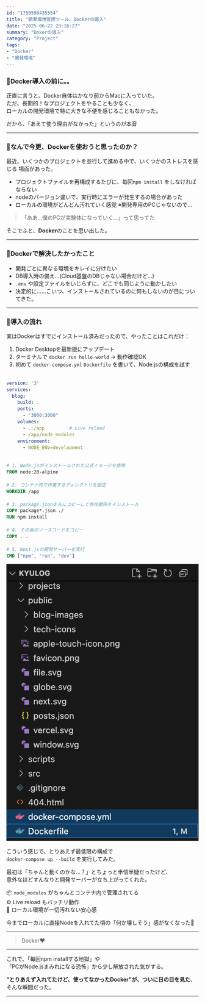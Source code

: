 ```yaml
---
id: "1750598435554"
title: "開発環境管理ツール、Dockerの導入"
date: "2025-06-22 23:16:27"
summary: "Dokerの導入"
category: "Project"
tags:
- "Docker"
- "開発環境"
---
```




### 🐣Docker導入の前に。。

正直に言うと、Docker自体はかなり前からMacに入っていた。  
ただ、長期的！なプロジェクトをやることも少なく、  
ローカルの開発環境で特に大きな不便を感じることもなかった。

だから、「あえて使う理由がなかった」というのが本音  

---

### 🧐なんで今更、Dockerを使おうと思ったのか？

最近、いくつかのプロジェクトを並行して進める中で、いくつかのストレスを感じる
場面があった。

- プロジェクトファイルを再構成するたびに、毎回`npm install` をしなければならない
- nodeのバージョン違いで、実行時にエラーが発生するの場合があった 　
- ローカルの環境がどんどん汚れていく感覚  ※開発専用のPCじゃないので…

> 「ああ…僕のPCが実験体になっていく…」って思ってた

そこでふと、**Docker**のことを思い出した。

---

### 🦅Dockerで解決したかったこと

- 開発ごとに異なる環境をキレイに分けたい
- DB導入時の備え…(Cloud基盤のDBじゃない場合だけど…)
- `.env` や設定ファイルをいじらずに、どこでも同じように動かしたい
- 決定的に……こいつ、インストールされているのに何もしないのが目についてきた。
---

### 🧾導入の流れ

実はDockerはすでにインストール済みだったので、やったことはこれだけ：

1. Docker Desktopを最新版にアップデート
2. ターミナルで `docker run hello-world` → 動作確認OK  
3. 初めて `docker-compose.yml`  `Dockerfile` を書いて、Node.jsの構成を試す

```docker-compose.yml

version: '3'
services:
  blog:
    build: .
    ports:
      - "3000:3000"
    volumes:
      - .:/app         # Live reload
      - /app/node_modules
    environment:
      - NODE_ENV=development
```

```Dockerfile

# 1. Node.jsがインストールされた公式イメージを使用
FROM node:20-alpine

# 2. コンテナ内で作業するディレクトリを設定
WORKDIR /app

# 3. package.jsonを先にコピーして依存関係をインストール
COPY package*.json ./
RUN npm install

# 4. その他のソースコードをコピー
COPY . .

# 5. Next.jsの開発サーバーを実行
CMD ["npm", "run", "dev"]
```

![image](https://raw.githubusercontent.com/Kim-kyuho/kyulog/main/public/blog-images/MjIyLnBuZzE3NTA2.png)


こういう感じで、とりあえず最低限の構成で  
`docker-compose up --build` を実行してみた。

最初は「ちゃんと動くのかな…？」とちょっと半信半疑だったけど、  
意外なほどすんなりと開発サーバーが立ち上がってくれた。

📦 `node_modules` がちゃんとコンテナ内で管理されてる  
⚙️ Live reload もバッチリ動作  
🧹 ローカル環境が一切汚れない安心感

今までローカルに直接Nodeを入れてた頃の「何か壊しそう」感がなくなった🤪  


---

> Docker❤️

---

これで、「毎回npm installする地獄」や  
「PCがNode.jsまみれになる恐怖」から少し解放された気がする。

**“とりあえず入れてたけど、使ってなかったDocker”が、ついに日の目を見た**、  
そんな瞬間だった。

---
